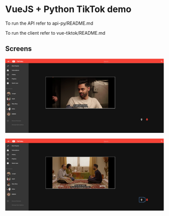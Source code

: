 # VueJS + Python TikTok demo

 To run the API  refer to api-py/README.md

 To run the client refer to vue-tiktok/README.md

## Screens

![alt text](images/screen1.png)

![alt text](images/screen2.png)